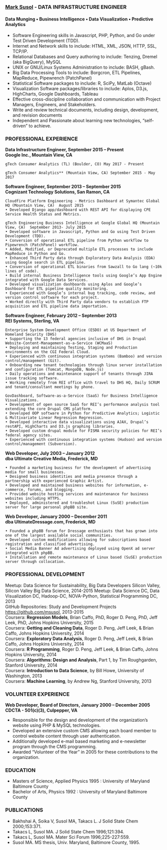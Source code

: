 ### <a target='_blank' href="http://www.marksusol.com">Mark Susol</a> - DATA INFRASTRUCTURE ENGINEER
#### Data Munging • Business Intelligence • Data Visualization • Predictive Analytics

* Software Engineering skills in Javascript, PHP, Python, and Go under Test Driven Development (TDD).
* Internet and Network skills to include:  HTML, XML, JSON, HTTP, SSL, TCP/IP.
* Relational Databases and Query authoring to include:  Tenzing, Dremel (aka BigQuery), MySQL
* UNIX or GNU/Linux Systems Administration to include:  BASH, gBash.
* Big Data Processing Tools to include:  Borgcron, ETL Pipelines, MapReduce, Pipewrench (PatchPanel)
* Statistical Software packages to include:  R, SciPy, MatLab (Octave)
* Visualization Software packages/libraries to include:  Aplos, D3.js, HighCharts, Google Dashboards, Tableau
* Effective cross-discipline collaboration and communication with Project Managers, Engineers, and Stakeholders.
* Write and review technical documents, including design, development, and revision documents
* Independent and Passionate about learning new technologies, “self-driven” to achieve.

### PROFESSIONAL EXPERIENCE

**Data Infrastructure Engineer, September 2015 – Present**  
**Google Inc., Mountain View, CA**

    gTech Consumer Analytics (TL) (Boulder, CO) May 2017 - Present

    gTech Consumer Analytics** (Mountain View, CA) September 2015 - May 2017

**Software Engineer, September 2013 – September 2015**  
**Cognizant Technology Solutions, San Ramon, CA**
    
    Cloudfire Platform Engineering - Metrics Dashboard at Symantec Global HQ (Mountain View, CA)  August 2015
    • Developed Django app/dashboard with REST API for displaying CPE Service Health Status and Metrics.

    gTech Engineering Business Intelligence at Google Global HQ (Mountain View, CA)  September 2013- July 2015
    • Developed software in Javascript, Python and Go using Test Driven Development (TDD).
    • Conversion of operational ETL pipeline from Python workflow to Pipewrench (PatchPanel) workflow.
    • Added, Modified, or Deprecated multiple ETL processes to include MapReduce in Python and Go.
    • Enhanced Third Party data through Exploratory Data Analysis (EDA) using Google search in ETL pipeline.
    • Conversion of operational ETL binaries from Sawzall to Go lang (~10k lines of code).
    • Build internal Business Intelligence tools using Google’s App Engine integrated with Google Data Services. 
    • Developed visualization dashboards using Aplos and Google’s Dashboard for ETL pipeline quality monitoring.
    • Experienced with Google’s internal bug tracking, code review, and version control software for each project.
    • Worked directly with Third Party data vendors to establish FTP acquisition and ETL pipeline data importation.

**Software Engineer, February 2012 – September 2013**  
**REI Systems, Sterling, VA**

    Enterprise System Development Office (ESDO) at US Department of Homeland Security (DHS)
    • Supporting the 13 federal agencies inclusive of DHS in Drupal Website-Content-Management-as-a-Service (WCMaaS)
    • Deploying and maintaining Testing, Staging and Production environments on the CGI Federal Cloud.
    • Experienced with continuous integration systems (Bamboo) and version control/management (Git).
    • Onboarding new tenant technologies through linux server installation and configuration (Tomcat, MongoDB, Node.js)
    • Daily operations and maintenance support of tenants through JIRA issue tracking software.
    • Working remotely from REI office with travel to DHS HQ, Daily SCRUM and tenant/consultant meetings by phone.
    
    GovDashboard, Software-as-a-Service (SaaS) for Business Intelligence Visualizations.
    • Development of open source SaaS for REI’s performance analysis tool extending the core Drupal CMS platform.
    • Developed OOP software in Python for Predictive Analytics; Logistic & Multivariate Linear Regression Regression.
    • Developed interactive data visualizations using AJAX, Drupal’s restAPI, HighCharts and D3.js graphing libraries.
    • Developed custom drupal module for FISMA security policies for REI’s federal agency sites.
    • Experienced with continuous integration systems (Hudson) and version control/management (Subversion).

**Web Developer, July 2003 – January 2012**  
**dba Ultimate Creative Media, Frederick, MD**

    • Founded a marketing business for the development of advertising media for small businesses.  
    • Designed business identities and media presence through a partnership with experienced Graphic Artist.
    • Developed and maintained business websites for information, e-commerce, forums, and blogging.
    • Provided website hosting services and maintenance for business websites including HTTPS.
    • Deployed, administered and troubleshot Linux (SuSE) production server for large personal phpBB site.

**Web Developer, January 2000 – December 2011**  
**dba UltimateDressage.com, Frederick, MD**	

    • Founded a phpBB forum for Dressage enthusiasts that has grown into one of the largest available social communities.
    • Developed custom modifications allowing for subscriptions based registration and classified advertising.
    • Social Media Banner Ad advertising deployed using OpenX ad server integrated with phpBB.
    • Installation and remote maintenance of Linux based (SuSE) production server through collocation.

###  PROFESSIONAL DEVELOPMENT

Meetup: Data Science for Sustainability, Big Data Developers Silicon Valley, Silicon Valley Big Data Science, 2014-2015
Meetup: Data Science DC, Data Visualization DC, Hadoop-DC, NOVA-Python, Statistical Programming DC, 2013  
GitHub Repositories:  Study and Development Projects <https://github.com/msusol>, 2013-2015  
Coursera: **Regression Models**, Brian Caffo, PhD, Roger D. Peng, PhD, Jeff Leek, PhD, Johns Hopkins University, 2015  
Coursera: **Getting and Cleaning Data**, Roger D. Peng, Jeff Leek, & Brian Caffo, Johns Hopkins University, 2014  
Coursera: **Exploratory Data Analysis**, Roger D. Peng, Jeff Leek, & Brian Caffo, Johns Hopkins University, 2014  
Coursera: **R Programming**, Roger D. Peng, Jeff Leek, & Brian Caffo, Johns Hopkins University, 2014  
Coursera: **Algorithms: Design and Analysis**, Part 1, by Tim Roughgarden, Stanford University, 2014  
Coursera: **Introduction to Data Science**, by Bill Howe, University of Washington, 2013  
Coursera: **Machine Learning**, by Andrew Ng, Stanford University, 2013

### VOLUNTEER EXPERIENCE

**Web Developer, Board of Directors, January 2000 – December 2005**   
**CDCTA - 501(c)(3), Culpepper, VA**	

* Responsible for the design and development of the organization’s website using PHP & MySQL technologies.
* Developed an extensive custom CMS allowing each board member to control website content through user authentication.
* Additionally developed e-mail based marketing and e-newsletter program through the CMS programming.
* Awarded “Volunteer of the Year” in 2005 for these contributions to the organization.

### EDUCATION
* Masters of Science, Applied Physics 1995 : University of Maryland Baltimore County
* Bachelor of Arts, Physics 1992 : University of Maryland Baltimore County

### PUBLICATIONS
* Bakhshai A, Soika V, Susol MA, Takacs L. J Solid State Chem 2000;153:371.
* Takacs L, Susol MA. J Solid State Chem 1996;121:394.
* Takacs L, Susol MA. Mater Sci Forum 1996;225-227:559.
* Susol MA. MS thesis, Univ. Maryland, Baltimore County, 1995.
